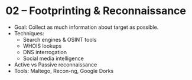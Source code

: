 # 02 – Footprinting & Reconnaissance

- Goal: Collect as much information about target as possible.  
- Techniques:
  - Search engines & OSINT tools
  - WHOIS lookups
  - DNS interrogation
  - Social media intelligence
- Active vs Passive reconnaissance
- Tools: Maltego, Recon-ng, Google Dorks
